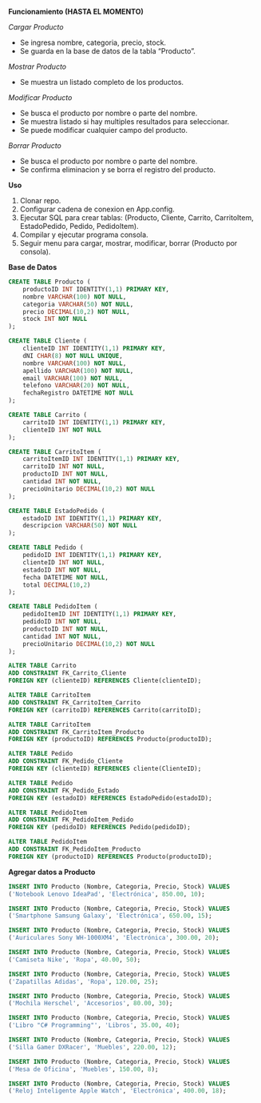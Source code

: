**Funcionamiento (HASTA EL MOMENTO)**

*Cargar Producto*
  +	Se ingresa nombre, categoria, precio, stock.
  +	Se guarda en la base de datos de la tabla “Producto”.

*Mostrar Producto*
  +	Se muestra un listado completo de los productos.

*Modificar Producto*
  +	Se busca el producto por nombre o parte del nombre.
  +	Se muestra listado si hay multiples resultados para seleccionar.
  +	Se puede modificar cualquier campo del producto.

*Borrar Producto*
  +	Se busca el producto por nombre o parte del nombre.
  +	Se confirma eliminacion y se borra el registro del producto.

**Uso**
1.	Clonar repo.
2.	Configurar cadena de conexion en App.config.
3.	Ejecutar SQL para crear tablas: (Producto, Cliente, Carrito, CarritoItem, EstadoPedido, Pedido, PedidoItem).
4.	Compilar y ejecutar programa consola.
5.	Seguir menu para cargar, mostrar, modificar, borrar (Producto por consola).

**Base de Datos**
```sql
CREATE TABLE Producto (
    productoID INT IDENTITY(1,1) PRIMARY KEY,
    nombre VARCHAR(100) NOT NULL,
    categoria VARCHAR(50) NOT NULL,
    precio DECIMAL(10,2) NOT NULL,
    stock INT NOT NULL
);

CREATE TABLE Cliente (
    clienteID INT IDENTITY(1,1) PRIMARY KEY,
    dNI CHAR(8) NOT NULL UNIQUE,
    nombre VARCHAR(100) NOT NULL,
    apellido VARCHAR(100) NOT NULL,
    email VARCHAR(100) NOT NULL,
    telefono VARCHAR(20) NOT NULL,
    fechaRegistro DATETIME NOT NULL
);

CREATE TABLE Carrito (
    carritoID INT IDENTITY(1,1) PRIMARY KEY,
    clienteID INT NOT NULL
);

CREATE TABLE CarritoItem (
    carritoItemID INT IDENTITY(1,1) PRIMARY KEY,
    carritoID INT NOT NULL,
    productoID INT NOT NULL,
    cantidad INT NOT NULL,
    precioUnitario DECIMAL(10,2) NOT NULL
);

CREATE TABLE EstadoPedido (
    estadoID INT IDENTITY(1,1) PRIMARY KEY,
    descripcion VARCHAR(50) NOT NULL
);

CREATE TABLE Pedido (
    pedidoID INT IDENTITY(1,1) PRIMARY KEY,
    clienteID INT NOT NULL,
    estadoID INT NOT NULL,
    fecha DATETIME NOT NULL,
    total DECIMAL(10,2)
);

CREATE TABLE PedidoItem (
    pedidoItemID INT IDENTITY(1,1) PRIMARY KEY,
    pedidoID INT NOT NULL,
    productoID INT NOT NULL,
    cantidad INT NOT NULL,
    precioUnitario DECIMAL(10,2) NOT NULL
);

ALTER TABLE Carrito
ADD CONSTRAINT FK_Carrito_Cliente
FOREIGN KEY (clienteID) REFERENCES Cliente(clienteID);

ALTER TABLE CarritoItem
ADD CONSTRAINT FK_CarritoItem_Carrito
FOREIGN KEY (carritoID) REFERENCES Carrito(carritoID);

ALTER TABLE CarritoItem
ADD CONSTRAINT FK_CarritoItem_Producto
FOREIGN KEY (productoID) REFERENCES Producto(productoID);

ALTER TABLE Pedido
ADD CONSTRAINT FK_Pedido_Cliente
FOREIGN KEY (clienteID) REFERENCES cliente(ClienteID);

ALTER TABLE Pedido
ADD CONSTRAINT FK_Pedido_Estado
FOREIGN KEY (estadoID) REFERENCES EstadoPedido(estadoID);

ALTER TABLE PedidoItem
ADD CONSTRAINT FK_PedidoItem_Pedido
FOREIGN KEY (pedidoID) REFERENCES Pedido(pedidoID);

ALTER TABLE PedidoItem
ADD CONSTRAINT FK_PedidoItem_Producto
FOREIGN KEY (productoID) REFERENCES Producto(productoID);
```

**Agregar datos a Producto**
```sql
INSERT INTO Producto (Nombre, Categoria, Precio, Stock) VALUES 
('Notebook Lenovo IdeaPad', 'Electrónica', 850.00, 10);

INSERT INTO Producto (Nombre, Categoria, Precio, Stock) VALUES 
('Smartphone Samsung Galaxy', 'Electrónica', 650.00, 15);

INSERT INTO Producto (Nombre, Categoria, Precio, Stock) VALUES 
('Auriculares Sony WH-1000XM4', 'Electrónica', 300.00, 20);

INSERT INTO Producto (Nombre, Categoria, Precio, Stock) VALUES 
('Camiseta Nike', 'Ropa', 40.00, 50);

INSERT INTO Producto (Nombre, Categoria, Precio, Stock) VALUES 
('Zapatillas Adidas', 'Ropa', 120.00, 25);

INSERT INTO Producto (Nombre, Categoria, Precio, Stock) VALUES 
('Mochila Herschel', 'Accesorios', 80.00, 30);

INSERT INTO Producto (Nombre, Categoria, Precio, Stock) VALUES 
('Libro "C# Programming"', 'Libros', 35.00, 40);

INSERT INTO Producto (Nombre, Categoria, Precio, Stock) VALUES 
('Silla Gamer DXRacer', 'Muebles', 220.00, 12);

INSERT INTO Producto (Nombre, Categoria, Precio, Stock) VALUES 
('Mesa de Oficina', 'Muebles', 150.00, 8);

INSERT INTO Producto (Nombre, Categoria, Precio, Stock) VALUES 
('Reloj Inteligente Apple Watch', 'Electrónica', 400.00, 18);
```
